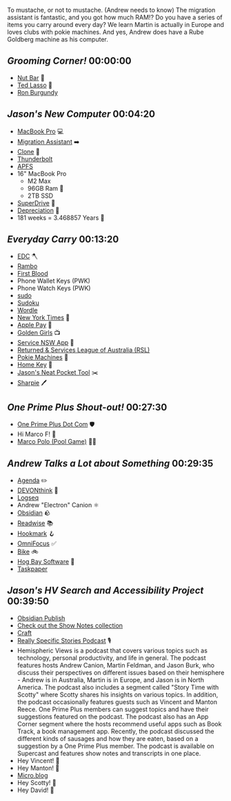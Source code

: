 To mustache, or not to mustache. (Andrew needs to know) The migration assistant is fantastic, and you got how much RAM!? Do you have a series of items you carry around every day? We learn Martin is actually in Europe and loves clubs with pokie machines. And yes, Andrew does have a Rube Goldberg machine as his computer.



## _Grooming Corner!_ 00:00:00
- [Nut Bar](https://www.woolworths.com.au/shop/productdetails/332059/nice-natural-nut-bar-chocolate) 🥜
- [Ted Lasso](https://tv.apple.com/us/show/ted-lasso/umc.cmc.vtoh0mn0xn7t3c643xqonfzy) 👨
- [Ron Burgundy](<https://en.wikipedia.org/wiki/Anchorman_(film_series)>)

## _Jason's New Computer_ 00:04:20
- [MacBook Pro](https://www.apple.com/macbook-pro-14-and-16/) 💻
- [Migration Assistant](https://support.apple.com/guide/mac-help/transfer-information-mac-computer-device-mh27921/mac) ➡️
- [Clone](https://www.imore.com/how-to-clone-your-mac) 🐑
- [Thunderbolt](<https://en.wikipedia.org/wiki/Thunderbolt_(interface)>)
- [APFS](https://en.wikipedia.org/wiki/Apple_File_System)
- 16" MacBook Pro
	- M2 Max
	- 96GB Ram 🤯
	- 2TB SSD
- [SuperDrive](https://en.wikipedia.org/wiki/SuperDrive) 🦸
- [Depreciation](https://en.wikipedia.org/wiki/Depreciation) 🥱
- 181 weeks = 3.468857 Years 🧮

## _Everyday Carry_ 00:13:20
- [EDC](https://en.wikipedia.org/wiki/Everyday_carry) 🪓
- [Rambo](https://en.wikipedia.org/wiki/John_Rambo)
- [First Blood](https://www.themoviedb.org/movie/1368-first-blood)
- Phone Wallet Keys (PWK)
- Phone Watch Keys (PWK)
- [sudo](https://en.wikipedia.org/wiki/Sudo)
- [Sudoku](https://en.wikipedia.org/wiki/Sudoku)
- [Wordle](https://en.wikipedia.org/wiki/Wordle)
- [New York Times](https://en.wikipedia.org/wiki/The_New_York_Times) 📰
- [Apple Pay](https://en.wikipedia.org/wiki/Apple_Pay) 💸
- [Golden Girls](https://en.wikipedia.org/wiki/The_Golden_Girls) 📺
- [Service NSW App](https://www.service.nsw.gov.au/campaign/service-nsw-mobile-app) 📱
- [Returned & Services League of Australia (RSL)](https://www.rslaustralia.org/)
- [Pokie Machines](https://pokiesaustralian.com/pokie-machines-and-poker-machines/) 🎰
- [Home Key](https://support.apple.com/guide/iphone/unlock-your-door-with-a-home-key-iph0dc255875/ios) 🔑
- [Jason's Neat Pocket Tool](https://thejamesbrand.com/products/james-ddc-the-ellis?variant=40423517814854) ✂️
- [Sharpie](https://www.sharpie.com/markers.html) 🖊️

## _One Prime Plus Shout-out!_ 00:27:30
- [One Prime Plus Dot Com](https://oneprimeplus.com) 🛡️
- Hi Marco F! 👋
- [Marco Polo (Pool Game)](<https://en.wikipedia.org/wiki/Marco_Polo_(game)>) 🏊‍♂️

## _Andrew Talks a Lot about Something_ 00:29:35
- [Agenda](https://www.agenda.com/) ✏️
- [DEVONthink](https://www.devontechnologies.com/apps/devonthink) 🧠
- [Logseq](https://logseq.com/)
- Andrew "Electron" Canion ⚛️
- [Obsidian](https://obsidian.md/) 🪨
- [Readwise](https://readwise.io) 📚
- [Hookmark](https://hookproductivity.com/) 🪝
- [OmniFocus](https://www.omnigroup.com/omnifocus) ✅
- [Bike](https://www.hogbaysoftware.com/bike/) 🚲
- [Hog Bay Software](https://www.hogbaysoftware.com/) 🐖
- [Taskpaper](https://www.taskpaper.com/)

## _Jason's HV Search and Accessibility Project_ 00:39:50
- [Obsidian Publish](https://obsidian.md/publish)
- [Check out the Show Notes collection](https://publish.obsidian.md/hv/Hemispheric+Views/Hemispheric+Views+Podcast)
- [Craft](https://craft.do)
- [Really Specific Stories Podcast](https://rsspod.net) 🎙️
- Hemispheric Views is a podcast that covers various topics such as technology, personal productivity, and life in general. The podcast features hosts Andrew Canion, Martin Feldman, and Jason Burk, who discuss their perspectives on different issues based on their hemisphere - Andrew is in Australia, Martin is in Europe, and Jason is in North America. The podcast also includes a segment called "Story Time with Scotty" where Scotty shares his insights on various topics. In addition, the podcast occasionally features guests such as Vincent and Manton Reece. One Prime Plus members can suggest topics and have their suggestions featured on the podcast. The podcast also has an App Corner segment where the hosts recommend useful apps such as Book Track, a book management app. Recently, the podcast discussed the different kinds of sausages and how they are eaten, based on a suggestion by a One Prime Plus member. The podcast is available on Supercast and features show notes and transcripts in one place.
- Hey Vincent! 👋
- Hey Manton! 👋
- [Micro.blog](https://micro.blog)
- Hey Scotty! 👋
- Hey David! 👋
